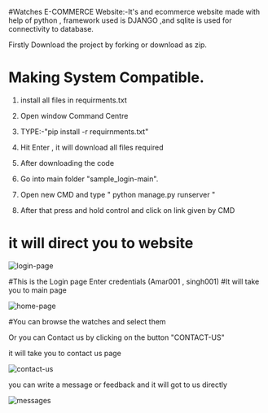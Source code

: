 #Watches E-COMMERCE Website:-It's and ecommerce website made with help of python , framework used is DJANGO ,and sqlite is used for connectivity to database.
 
 Firstly Download the project by forking or download as zip.
 
 # Making System Compatible.
  1. install all files in requirments.txt
  2. Open window Command Centre
  3. TYPE:-"pip install -r requirnments.txt" 
  4. Hit Enter , it will download all files required
  
  5. After downloading the code
  6. Go into main folder "sample_login-main".
  7. Open new CMD and type " python manage.py runserver "
  8. After that press and hold control and click on link given by CMD
  
  # it will direct you to website
  
  
    
 ![login-page](https://user-images.githubusercontent.com/59791826/196686579-b37b060d-c88a-4b87-bc66-7f7f649402fd.png)
 
 #This is the Login page 
 Enter credentials (Amar001 , singh001)
 #It will take you to main page
 
 
![home-page](https://user-images.githubusercontent.com/59791826/196686989-f627427f-d298-4f11-925b-fe16d484c1f0.png)

#You can browse the watches and select them

Or you can Contact us by clicking on the button "CONTACT-US"

it will take you to contact us page

![contact-us](https://user-images.githubusercontent.com/59791826/196687192-a7ef2e19-d835-46a5-89d7-b119d083efb1.png)

you can write a message or feedback and it will got to us directly


 ![messages](https://user-images.githubusercontent.com/59791826/196687944-111b3b44-4e10-4acb-8bd8-a29c04f79906.png)

